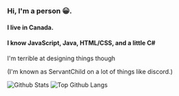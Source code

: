 ### Hi, I'm a person 😀. 
#### I live in Canada. 
#### I know JavaScript, Java, HTML/CSS, and a little C#
I'm terrible at designing things though


(I'm known as ServantChild on a lot of things like discord.)

![Github Stats](https://github-readme-stats.vercel.app/api?username=ShrimpyStuff&show_icons=true&count_private=true&include_all_commits=true&hide_border=true)
![Top Github Langs](https://github-readme-stats.vercel.app/api/top-langs/?username=ShrimpyStuff)
